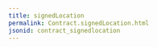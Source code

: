 ```yaml
---
title: signedLocation
permalink: Contract.signedLocation.html
jsonid: contract_signedlocation
---
```

